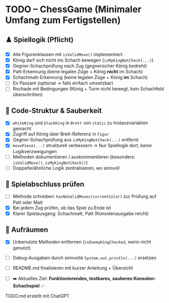 # TODO – ChessGame (Minimaler Umfang zum Fertigstellen)

## ♟️ Spiellogik (Pflicht)

- [x] Alle Figurenklassen mit `isValidMove()` implementiert
- [x] König darf sich nicht ins Schach bewegen (`isMyKingNotCheck(...)`)
- [x] Gegner-Schachprüfung nach Zug (gegnerischer König bedroht)
- [x] Patt-Erkennung (keine legalen Züge + König **nicht** im Schach)
- [x] Schachmatt-Erkennung (keine legalen Züge + König **im** Schach)
- [ ] En Passant (optional → falls einfach umsetzbar)
- [ ] Rochade mit Bedingungen (König + Turm nicht bewegt, kein Schachfeld überschritten)

## 🧠 Code-Struktur & Sauberkeit

- [x] `whiteKing` und `blackKing` in `Brett` von `static` zu Instanzvariablen gemacht
- [x] Zugriff auf König über Brett-Referenz in `Figur`
- [x] Gegner-Schachprüfung aus `isMyKingNotCheck(...)` entfernt
- [x] `movePiece(...)` strukturell verbessern → Nur Spiellogik dort, keine Logikverzweigungen
- [ ] Methoden dokumentieren / auskommentieren (besonders: `isValidMove()`, `isMyKingNotCheck()`)
- [ ] Doppelte/ähnliche Logik zentralisieren, wo sinnvoll

## 🧪 Spielabschluss prüfen

- [ ] Methode schreiben: `hasNoValidMoves(currentColor)` zur Prüfung auf Patt oder Matt
- [x] Bei jedem Zug prüfen, ob das Spiel zu Ende ist
- [x] Klarer Spielausgang: Schachmatt, Patt (Konsolenausgabe reicht)

## 🧹 Aufräumen

- [x] Unbenutzte Methoden entfernen (`isEnemyKingChecked`, wenn nicht genutzt)
- [ ] Debug-Ausgaben durch sinnvolle `System.out.println(...)` ersetzen
- [ ] README.md finalisieren mit kurzer Anleitung + Übersicht

- [ ] ➡️ Aktuelles Ziel: **Funktionierendes, testbares, sauberes Konsolen-Schachspiel** ✅

TODO.md erstellt mit ChatGPT
